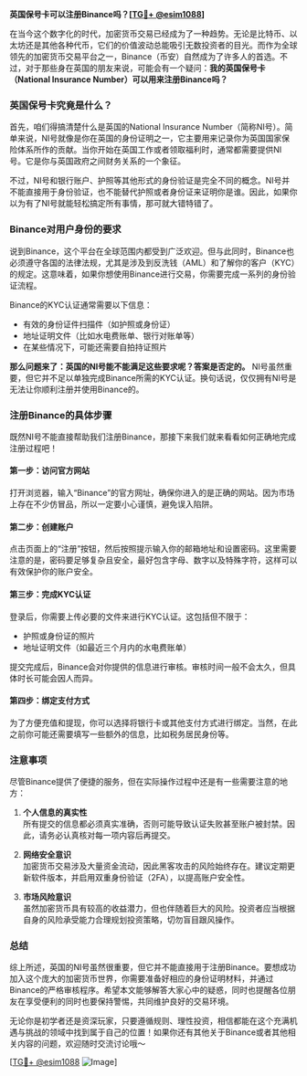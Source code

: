 **英国保号卡可以注册Binance吗？[[TG💪+ @esim1088](https://t.me/s/esim1088)]**

在当今这个数字化的时代，加密货币交易已经成为了一种趋势。无论是比特币、以太坊还是其他各种代币，它们的价值波动总能吸引无数投资者的目光。而作为全球领先的加密货币交易平台之一，Binance（币安）自然成为了许多人的首选。不过，对于那些身在英国的朋友来说，可能会有一个疑问：**我的英国保号卡（National Insurance Number）可以用来注册Binance吗？**

### 英国保号卡究竟是什么？

首先，咱们得搞清楚什么是英国的National Insurance Number（简称NI号）。简单来说，NI号就像是你在英国的身份证明之一，它主要用来记录你为英国国家保险体系所作的贡献。当你开始在英国工作或者领取福利时，通常都需要提供NI号。它是你与英国政府之间财务关系的一个象征。

不过，NI号和银行账户、护照等其他形式的身份验证是完全不同的概念。NI号并不能直接用于身份验证，也不能替代护照或者身份证来证明你是谁。因此，如果你以为有了NI号就能轻松搞定所有事情，那可就大错特错了。

### Binance对用户身份的要求

说到Binance，这个平台在全球范围内都受到广泛欢迎。但与此同时，Binance也必须遵守各国的法律法规，尤其是涉及到反洗钱（AML）和了解你的客户（KYC）的规定。这意味着，如果你想使用Binance进行交易，你需要完成一系列的身份验证流程。

Binance的KYC认证通常需要以下信息：
- 有效的身份证件扫描件（如护照或身份证）
- 地址证明文件（比如水电费账单、银行对账单等）
- 在某些情况下，可能还需要自拍持证照片

**那么问题来了：英国的NI号能不能满足这些要求呢？答案是否定的。** NI号虽然重要，但它并不足以单独完成Binance所需的KYC认证。换句话说，仅仅拥有NI号是无法让你顺利注册并使用Binance的。

### 注册Binance的具体步骤

既然NI号不能直接帮助我们注册Binance，那接下来我们就来看看如何正确地完成注册过程吧！

#### 第一步：访问官方网站
打开浏览器，输入“Binance”的官方网址，确保你进入的是正确的网站。因为市场上存在不少仿冒品，所以一定要小心谨慎，避免误入陷阱。

#### 第二步：创建账户
点击页面上的“注册”按钮，然后按照提示输入你的邮箱地址和设置密码。这里需要注意的是，密码要足够复杂且安全，最好包含字母、数字以及特殊字符，这样可以有效保护你的账户安全。

#### 第三步：完成KYC认证
登录后，你需要上传必要的文件来进行KYC认证。这包括但不限于：
- 护照或身份证的照片
- 地址证明文件（如最近三个月内的水电费账单）

提交完成后，Binance会对你提供的信息进行审核。审核时间一般不会太久，但具体时长可能会因人而异。

#### 第四步：绑定支付方式
为了方便充值和提现，你可以选择将银行卡或其他支付方式进行绑定。当然，在此之前你可能还需要填写一些额外的信息，比如税务居民身份等。

### 注意事项

尽管Binance提供了便捷的服务，但在实际操作过程中还是有一些需要注意的地方：

1. **个人信息的真实性**  
   所有提交的信息都必须真实准确，否则可能导致认证失败甚至账户被封禁。因此，请务必认真核对每一项内容后再提交。

2. **网络安全意识**  
   加密货币交易涉及大量资金流动，因此黑客攻击的风险始终存在。建议定期更新软件版本，并启用双重身份验证（2FA），以提高账户安全性。

3. **市场风险意识**  
   虽然加密货币具有较高的收益潜力，但也伴随着巨大的风险。投资者应当根据自身的风险承受能力合理规划投资策略，切勿盲目跟风操作。

### 总结

综上所述，英国的NI号虽然很重要，但它并不能直接用于注册Binance。要想成功加入这个庞大的加密货币世界，你需要准备好相应的身份证明材料，并通过Binance的严格审核程序。希望本文能够解答大家心中的疑惑，同时也提醒各位朋友在享受便利的同时也要保持警惕，共同维护良好的交易环境。

无论你是初学者还是资深玩家，只要遵循规则、理性投资，相信都能在这个充满机遇与挑战的领域中找到属于自己的位置！如果你还有其他关于Binance或者其他相关内容的问题，欢迎随时交流讨论哦～ 

[[TG💪+ @esim1088](https://t.me/s/esim1088) ![Image](https://i.postimg.cc/4NQfJmqS/Snipaste-2025-05-13-00-14-12.png)]